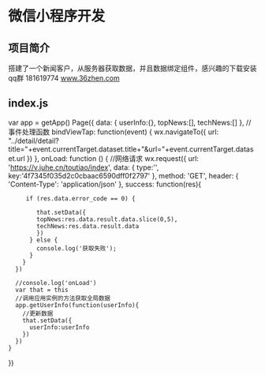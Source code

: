 # 微信小程序开发 
## 项目简介
  搭建了一个新闻客户，从服务器获取数据，并且数据绑定组件，感兴趣的下载安装
  qq群  181619774
  www.36zhen.com
  
## index.js
  var app = getApp()
  Page({
    data: {
      userInfo:{},
      topNews:[],
      techNews:[]
    },
    //事件处理函数
    bindViewTap: function(event) {
      wx.navigateTo({
         url: "../detail/detail?title="+event.currentTarget.dataset.title+"&url="+event.currentTarget.dataset.url
      })
    },
    onLoad: function () {
      //网络请求
      wx.request({
        url: 'https://v.juhe.cn/toutiao/index',
        data: {
          type:'',
          key:'4f7345f035d2c0cbaac6590dff0f2797'
        },
        method: 'GET',
        header: {
          'Content-Type': 'application/json'
        }, 
        success: function(res){

         if (res.data.error_code == 0) {

            that.setData({
            topNews:res.data.result.data.slice(0,5),
            techNews:res.data.result.data
            })
          } else {
            console.log('获取失败');
          }
        }
      })

      //console.log('onLoad')
      var that = this
      //调用应用实例的方法获取全局数据
      app.getUserInfo(function(userInfo){
        //更新数据
        that.setData({
          userInfo:userInfo
        })
      })
    }
  })
